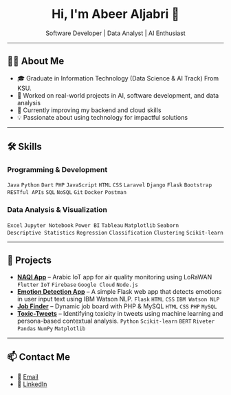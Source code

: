 
<!-- Cover Banner -->
<!--p align="center">
  <img src="https://raw.githubusercontent.com/AbeerAljabri/AbeerAljabri/main/cover.png" alt="Cover" width="100%" />
</p-->

<!-- Greeting -->
<h1 align="center">Hi, I'm Abeer Aljabri 👋</h1>
<p align="center">Software Developer | Data Analyst | AI Enthusiast</p>

---

## 🧑‍💻 About Me

- 🎓 Graduate in Information Technology (Data Science & AI Track) From KSU.
- 🧪 Worked on real-world projects in AI, software development, and data analysis
- 🌱 Currently improving my backend and cloud skills
- 💡 Passionate about using technology for impactful solutions

---

## 🛠️ Skills

### Programming & Development
`Java` `Python` `Dart` `PHP` `JavaScript` `HTML` `CSS` `Laravel` `Django` `Flask` `Bootstrap`  
`RESTful APIs` `SQL` `NoSQL` `Git` `Docker` `Postman`

### Data Analysis & Visualization
`Excel` `Jupyter Notebook` `Power BI` `Tableau` `Matplotlib` `Seaborn`  
`Descriptive Statistics` `Regression` `Classification` `Clustering` `Scikit-learn`

---

## 📂 Projects

- **[NAQI App](https://github.com/AbeerAljabri/Naqi-application)** – Arabic IoT app for air quality monitoring using LoRaWAN
 `Flutter` `IoT` `Firebase` `Google Cloud` `Node.js`
- **[Emotion Detection App](https://github.com/abeerAljabri/emotion-detection)** – A simple Flask web app that detects emotions in user input text using IBM Watson NLP.
  `Flask` `HTML` `CSS` `IBM Watson NLP`
- **[Job Finder](https://github.com/AbeerAljabri/Job-Search-Website)** – Dynamic job board with PHP & MySQL
  `HTML` `CSS` `PHP` `MySQL`
- **[Toxic-Tweets](https://github.com/abeerAljabri/toxic-tweets)** – Identifying toxicity in tweets using machine learning and persona-based contextual analysis.
  `Python` `Scikit-learn` `BERT` `Riveter` `Pandas` `NumPy` `Matplotlib`

---

## 📫 Contact Me

- 📧 [Email](mailto:abeeraljabri15@example.com)
- 💼 [LinkedIn](https://www.linkedin.com/in/abeer-aljabri/)
